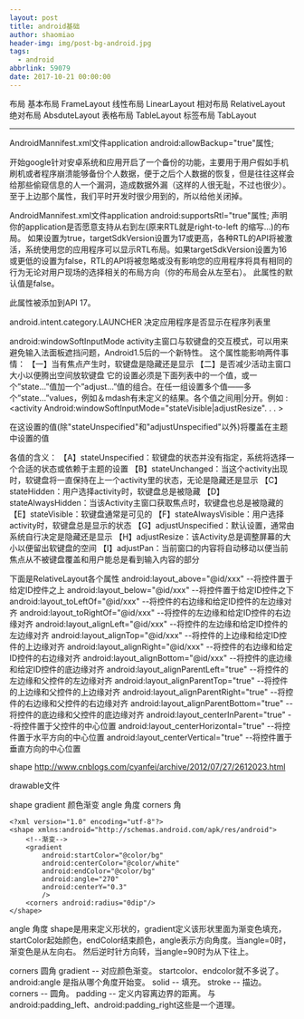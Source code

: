 ```yaml
---
layout: post
title: android基础
author: shaomiao
header-img: img/post-bg-android.jpg
tags:
  - android
abbrlink: 59079
date: 2017-10-21 00:00:00
---
```

布局
基本布局 FrameLayout
线性布局 LinearLayout
相对布局 RelativeLayout
绝对布局 AbsduteLayout
表格布局 TableLayout
标签布局 TabLayout



***
AndroidMannifest.xml文件application android:allowBackup="true"属性;

开始google针对安卓系统和应用开启了一个备份的功能，主要用于用户假如手机刷机或者程序崩溃能够备份个人数据，便于之后个人数据的恢复，但是往往这样会给那些偷窥信息的人一个漏洞，造成数据外漏（这样的人很无耻，不过也很少）。至于上边那个属性，我们平时开发时很少用到的，所以给他关闭掉。

AndroidMannifest.xml文件application android:supportsRtl="true"属性;
声明你的application是否愿意支持从右到左(原来RTL就是right-to-left 的缩写...)的布局。
如果设置为true，targetSdkVersion设置为17或更高，各种RTL的API将被激活，系统使用您的应用程序可以显示RTL布局。如果targetSdkVersion设置为16或更低的设置为false，RTL的API将被忽略或没有影响您的应用程序将具有相同的行为无论对用户现场的选择相关的布局方向（你的布局会从左至右）。
此属性的默认值是false。

此属性被添加到API 17。

android.intent.category.LAUNCHER
决定应用程序是否显示在程序列表里

android:windowSoftInputMode
activity主窗口与软键盘的交互模式，可以用来避免输入法面板遮挡问题，Android1.5后的一个新特性。
这个属性能影响两件事情：
【一】当有焦点产生时，软键盘是隐藏还是显示
【二】是否减少活动主窗口大小以便腾出空间放软键盘
它的设置必须是下面列表中的一个值，或一个”state…”值加一个”adjust…”值的组合。在任一组设置多个值——多个”state…”values，例如＆mdash有未定义的结果。各个值之间用|分开。例如
:<activity Android:windowSoftInputMode="stateVisible|adjustResize". . . >

在这设置的值(除"stateUnspecified"和"adjustUnspecified"以外)将覆盖在主题中设置的值


各值的含义：
【A】stateUnspecified：软键盘的状态并没有指定，系统将选择一个合适的状态或依赖于主题的设置
【B】stateUnchanged：当这个activity出现时，软键盘将一直保持在上一个activity里的状态，无论是隐藏还是显示
【C】stateHidden：用户选择activity时，软键盘总是被隐藏
【D】stateAlwaysHidden：当该Activity主窗口获取焦点时，软键盘也总是被隐藏的
【E】stateVisible：软键盘通常是可见的
【F】stateAlwaysVisible：用户选择activity时，软键盘总是显示的状态
【G】adjustUnspecified：默认设置，通常由系统自行决定是隐藏还是显示
【H】adjustResize：该Activity总是调整屏幕的大小以便留出软键盘的空间
【I】adjustPan：当前窗口的内容将自动移动以便当前焦点从不被键盘覆盖和用户能总是看到输入内容的部分



下面是RelativeLayout各个属性 
android:layout_above="@id/xxx"  --将控件置于给定ID控件之上
android:layout_below="@id/xxx"  --将控件置于给定ID控件之下
android:layout_toLeftOf="@id/xxx"  --将控件的右边缘和给定ID控件的左边缘对齐
android:layout_toRightOf="@id/xxx"  --将控件的左边缘和给定ID控件的右边缘对齐
android:layout_alignLeft="@id/xxx"  --将控件的左边缘和给定ID控件的左边缘对齐
android:layout_alignTop="@id/xxx"  --将控件的上边缘和给定ID控件的上边缘对齐
android:layout_alignRight="@id/xxx"  --将控件的右边缘和给定ID控件的右边缘对齐
android:layout_alignBottom="@id/xxx"  --将控件的底边缘和给定ID控件的底边缘对齐
android:layout_alignParentLeft="true"  --将控件的左边缘和父控件的左边缘对齐
android:layout_alignParentTop="true"  --将控件的上边缘和父控件的上边缘对齐
android:layout_alignParentRight="true"  --将控件的右边缘和父控件的右边缘对齐
android:layout_alignParentBottom="true" --将控件的底边缘和父控件的底边缘对齐
android:layout_centerInParent="true"  --将控件置于父控件的中心位置
android:layout_centerHorizontal="true"  --将控件置于水平方向的中心位置
android:layout_centerVertical="true"  --将控件置于垂直方向的中心位置



shape
http://www.cnblogs.com/cyanfei/archive/2012/07/27/2612023.html

drawable文件

shape
  gradient 颜色渐变
    angle 角度
   corners 角


	<?xml version="1.0" encoding="utf-8"?>
	<shape xmlns:android="http://schemas.android.com/apk/res/android">
		<!--渐变-->
		<gradient
			android:startColor="@color/bg"
			android:centerColor="@color/white"
			android:endColor="@color/bg"
			android:angle="270"
			android:centerY="0.3"
			/>
		<corners android:radius="0dip"/>
	</shape>


angle   角度
shape是用来定义形状的，gradient定义该形状里面为渐变色填充，startColor起始颜色，endColor结束颜色，angle表示方向角度。当angle=0时，渐变色是从左向右。 然后逆时针方向转，当angle=90时为从下往上。


corners 圆角
gradient   -- 对应颜色渐变。 startcolor、endcolor就不多说了。 android:angle 是指从哪个角度开始变。
solid      --  填充。
stroke   --  描边。
corners  --  圆角。
padding   -- 定义内容离边界的距离。 与android:padding_left、android:padding_right这些是一个道理。
